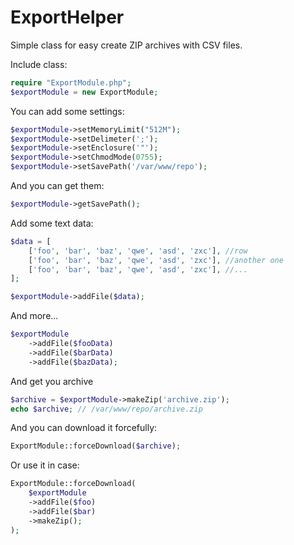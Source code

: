 # ExportHelper
Simple class for easy create ZIP archives with CSV files.

Include class:
```php
require "ExportModule.php";
$exportModule = new ExportModule;
```

You can add some settings:
```php
$exportModule->setMemoryLimit("512M");
$exportModule->setDelimeter(';');
$exportModule->setEnclosure('"');
$exportModule->setChmodMode(0755);
$exportModule->setSavePath('/var/www/repo');
```

And you can get them:
```php
$exportModule->getSavePath();
```

Add some text data:
```php
$data = [
	['foo', 'bar', 'baz', 'qwe', 'asd', 'zxc'], //row
	['foo', 'bar', 'baz', 'qwe', 'asd', 'zxc'], //another one
	['foo', 'bar', 'baz', 'qwe', 'asd', 'zxc'], //...
];

$exportModule->addFile($data);
```

And more...
```php
$exportModule
	->addFile($fooData)
	->addFile($barData)
	->addFile($bazData);
```

And get you archive
```php
$archive = $exportModule->makeZip('archive.zip');
echo $archive; // /var/www/repo/archive.zip
```

And you can download it forcefully:
```php
ExportModule::forceDownload($archive);
```

Or use it in case:
```php
ExportModule::forceDownload(
	$exportModule
	->addFile($foo)
	->addFile($bar)
	->makeZip();
);
```